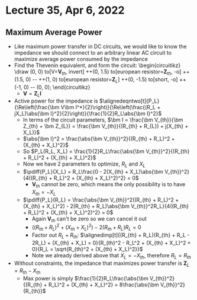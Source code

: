 # Lecture 35, Apr 6, 2022

## Maximum Average Power

* Like maximum power transfer in DC circuits, we would like to know the impedance we should connect to an arbitrary linear AC circuit to maximize average power consumed by the impedance
* Find the Thevenin equivalent, and form the circuit: \begin{circuitikz} \draw (0, 0) to[V=$\bm V_{th}$, invert] ++(0, 1.5) to[european resistor=$\bm Z_{th}$, -o] ++(1.5, 0) -- ++(1, 0) to[european resistor=$\bm Z_L$] ++(0, -1.5) to[short, -o] ++(-1, 0) -- (0, 0); \end{circuitikz}
	* $\bm V = \bm Z_L\bm I$
* Active power for the impedance is $\alignedeqntwo[t]{P_L}{\Re\left(\frac{\bm V\bm I^*}{2}\right)}{\Re\left(\frac{(R_L + jX_L)\abs{\bm I}^2}{2}\right)}{\frac{1}{2}R_L\abs{\bm I}^2}$
	* In terms of the circuit parameters, $\bm I = \frac{\bm V_{th}}{\bm Z_{th} + \bm Z_{L}} = \frac{\bm V_{th}}{(R_{th} + R_{L}) + j(X_{th} + X_L)}$
	* $\abs{\bm I}^2 = \frac{\abs{\bm V_{th}}^2}{(R_{th} + R_L)^2 + (X_{th} + X_L)^2}$
	* So $P_L(R_L, X_L) = \frac{1}{2}R_L\frac{\abs{\bm V_{th}}^2}{(R_{th} + R_L)^2 + (X_{th} + X_L)^2}$
	* Now we have 2 parameters to optimize, $R_L$ and $X_L$
	* $\pdiff{P_L}{X_L} = R_L\frac{0 - 2(X_{th} + X_L)\abs{\bm V_{th}}^2}{4((R_{th} + R_L)^2 + (X_{th} + X_L)^2)^2} = 0$
		* $\bm V_{th}$ cannot be zero, which means the only possibility is to have $X_{th} = -X_L$
	* $\pdiff{P_L}{R_L} = \frac{\abs{\bm V_{th}}^2((R_{th} + R_L)^2 + (X_{th} + X_L)^2) - 2(R_{th} + R_L)\abs{\bm V_{th}}^2R_L}{4((R_{th} + R_L)^2 + (X_{th} + X_L)^2)^2} = 0$
		* Again $\bm V_{th}$ can't be zero so we can cancel it out
		* $((R_{th} + R_L)^2 + (X_{th} + X_L)^2) - 2(R_{th} + R_L)R_L = 0$
		* Factor out $R_L + R_{th}$: $\alignedimp[t]{(R_{th} + R_L)(R_{th} + R_L - 2R_L) + (X_{th} + X_L) = 0}{R_{th}^2 - R_L^2 + (X_{th} + X_L)^2 = 0}{R_L = \sqrt{R_{th}^2 + (X_{th} + X_L)^2}}$
		* Note we already derived above that $X_L = -X_{th}$, therefore $R_L = R_{th}$
* Without constraints, the impedance that maximizes power transfer is $\bm Z_L = R_{th} - X_{th}$
	* Max power is simply $\frac{1}{2}R_L\frac{\abs{\bm V_{th}}^2}{(R_{th} + R_L)^2 + (X_{th} + X_L)^2} = 8\frac{\abs{\bm V_{th}}^2}{R_{th}}$

